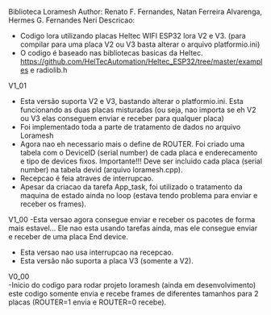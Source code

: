 Biblioteca Loramesh
Author: Renato F. Fernandes, Natan Ferreira Alvarenga, Hermes G. Fernandes Neri
Descricao:  
   - Codigo lora utilizando placas Heltec WIFI ESP32 lora V2 e V3. 
    (para compilar para uma placa V2 ou V3 basta alterar o arquivo platformio.ini)
   - O codigo é baseado nas bibliotecas basicas da Heltec.
   https://github.com/HelTecAutomation/Heltec_ESP32/tree/master/examples
   e radiolib.h 

V1_01
   - Esta versão suporta V2 e V3, bastando alterar o platformio.ini. Esta funcionando as duas placas misturadas (ou seja, nao importa se eh V2 ou V3 elas conseguem enviar e receber para qualquer placa)
   - Foi implementado toda a parte de tratamento de dados no arquivo Loramesh
   - Agora nao eh necessario mais o define de ROUTER. Foi criado uma tabela com o DeviceID (serial number) de cada placa e enderecamento e tipo de devices fixos. 
     Importante!!! Deve ser incluido cada placa (serial number) na tabela devid (arquivo loramesh.cpp).
   - Recepcao é feia atraves de interrupcao. 
   - Apesar da criacao da tarefa App_task, foi utilizado o tratamento da maquina de estado ainda no loop (estava tendo problema para enviar e receber os frames).
        
V1_00
   -Esta versao agora consegue enviar e receber os pacotes de forma mais estavel...
   Ele nao esta usando tarefas ainda, mas ele consegue enviar e receber de uma placa End device. 
   - Esta versao nao usa interrupcao na recepcao.
   - Esta versão não suporta a placa V3 (somente a V2).

V0_00   
   -Inicio do codigo para rodar projeto loramesh (ainda em desenvolvimento)
   este codigo somente envia e recebe frames de diferentes tamanhos para 2 placas (ROUTER=1 envia e ROUTER=0 recebe).

   
